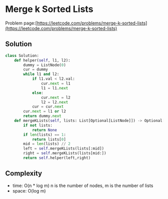 # Merge k Sorted Lists

Problem page:[https://leetcode.com/problems/merge-k-sorted-lists](https://leetcode.com/problems/merge-k-sorted-lists)

## Solution

```python
class Solution:
    def helper(self, l1, l2):
        dummy = ListNode(0)
        cur = dummy
        while l1 and l2:
            if l1.val < l2.val:
                cur.next = l1
                l1 = l1.next
            else:
                cur.next = l2
                l2 = l2.next
            cur = cur.next
        cur.next = l1 or l2
        return dummy.next
    def mergeKLists(self, lists: List[Optional[ListNode]]) -> Optional[ListNode]:
        if not lists:
            return None
        if len(lists) == 1:
            return lists[0]
        mid = len(lists) // 2
        left = self.mergeKLists(lists[:mid])
        right = self.mergeKLists(lists[mid:])
        return self.helper(left,right)
```

## Complexity

- time: O(n \* log m) n is the number of nodes, m is the number of lists
- space: O(log m)
